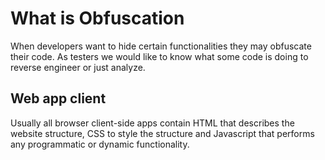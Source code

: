 # What is Obfuscation

When developers want to hide certain functionalities they may obfuscate their code. As testers we would like to know what some code is doing to reverse engineer or just analyze. 

## Web app client

Usually all browser client-side apps contain HTML that describes the website structure, CSS to style the structure and Javascript that performs any programmatic or dynamic functionality.